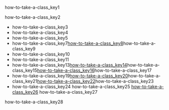 how-to-take-a-class_key1


how-to-take-a-class_key2


* how-to-take-a-class_key3
* how-to-take-a-class_key4
* how-to-take-a-class_key5
* how-to-take-a-class_key7[how-to-take-a-class_key8](https://youtu.be/Lha-WlS2Hkg)how-to-take-a-class_key9
* how-to-take-a-class_key10
* how-to-take-a-class_key11
* how-to-take-a-class_key13[how-to-take-a-class_key14](https://www.merakilearn.org/course/152/exercise/3719)how-to-take-a-class_key15[how-to-take-a-class_key16](https://www.merakilearn.org/course/152/exercise/3720)how-to-take-a-class_key17
* how-to-take-a-class_key19[how-to-take-a-class_key20](https://youtu.be/UN3us4vDHhc)how-to-take-a-class_key21[how-to-take-a-class_key22](https://youtu.be/UN3us4vDHhc)how-to-take-a-class_key23
* how-to-take-a-class_key24
how-to-take-a-class_key25
[how-to-take-a-class_key26](mailto:&#118;&#x6f;&#x6c;&#117;&#110;&#116;&#101;&#101;&#114;&#x40;&#110;&#97;&#118;&#x67;&#x75;&#114;&#117;&#x6b;&#117;&#x6c;&#46;&#111;&#x72;&#x67;)
how-to-take-a-class_key27


how-to-take-a-class_key28
